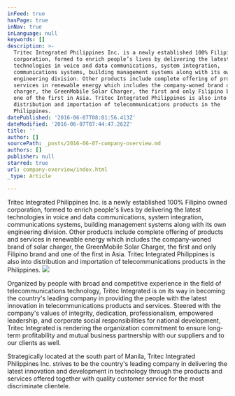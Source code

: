 ```yaml
---
inFeed: true
hasPage: true
inNav: true
inLanguage: null
keywords: []
description: >-
  Tritec Integrated Philippines Inc. is a newly established 100% Filipino owned
  corporation, formed to enrich people’s lives by delivering the latest
  technologies in voice and data communications, system integration,
  communications systems, building management systems along with its own
  engineering division. Other products include complete offering of products and
  services in renewable energy which includes the company-woned brand of solar
  charger, the GreenMobile Solar Charger, the first and only Filipino brand and
  one of the first in Asia. Tritec Integrated Philippines is also into
  distribution and importation of telecommunications products in the
  Philippines.
datePublished: '2016-06-07T08:01:56.413Z'
dateModified: '2016-06-07T07:44:47.262Z'
title: ''
author: []
sourcePath: _posts/2016-06-07-company-overview.md
authors: []
publisher: null
starred: true
url: company-overview/index.html
_type: Article

---
```

Tritec Integrated Philippines Inc. is a newly established 100% Filipino owned corporation, formed to enrich people's lives by delivering the latest technologies in voice and data communications, system integration, communications systems, building management systems along with its own engineering division. Other products include complete offering of products and services in renewable energy which includes the company-woned brand of solar charger, the GreenMobile Solar Charger, the first and only Filipino brand and one of the first in Asia. Tritec Integrated Philippines is also into distribution and importation of telecommunications products in the Philippines.
![](https://the-grid-user-content.s3-us-west-2.amazonaws.com/5d6d4b33-8955-4e40-8aaf-cc8465eeb4c5.jpg)

Organized by people with broad and competitive experience in the field of telecommunications technology, Tritec Integrated is on its way in becoming the country's leading company in providing the people with the latest innovation in telecommunications products and services. Steered with the company's values of integrity, dedication, professionalism, empowered leadership, and corporate social responsibilities for national development, Tritec Integrated is rendering the organization commitment to ensure long-term profitability and mutual business partnership with our suppliers and to our clients as well.

Strategically located at the south part of Manila, Tritec Integrated Philippines Inc. strives to be the country's leading company in delivering the latest innovation and development in technology through the products and services offered together with quality customer service for the most discriminate clientele.